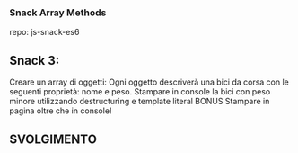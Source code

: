 ### Snack Array Methods

repo: js-snack-es6

## Snack 3:

Creare un array di oggetti:
Ogni oggetto descriverà una bici da corsa con le seguenti proprietà: nome e peso.
Stampare in console la bici con peso minore utilizzando destructuring e template literal
BONUS
Stampare in pagina oltre che in console!

## SVOLGIMENTO
